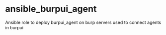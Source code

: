 # ansible_burpui_agent
Ansible role to deploy burpui_agent on burp servers used to connect agents in burpui
